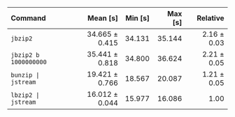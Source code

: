 | Command | Mean [s] | Min [s] | Max [s] | Relative |
|:---|---:|---:|---:|---:|
| `jbzip2` | 34.665 ± 0.415 | 34.131 | 35.144 | 2.16 ± 0.03 |
| `jbzip2 b 1000000000` | 35.441 ± 0.818 | 34.800 | 36.624 | 2.21 ± 0.05 |
| `bunzip \| jstream` | 19.421 ± 0.766 | 18.567 | 20.087 | 1.21 ± 0.05 |
| `lbzip2 \| jstream` | 16.012 ± 0.044 | 15.977 | 16.086 | 1.00 |
